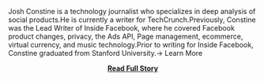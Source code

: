 <p>Josh Constine is a technology journalist who specializes in deep analysis of social products.He is currently a writer for TechCrunch.Previously, Constine was the Lead Writer of Inside Facebook,  where he covered Facebook product changes, privacy, the Ads API, Page management, ecommerce, virtual currency, and music technology.Prior to writing for Inside Facebook, Constine graduated from Stanford University.→ Learn More</p>
<center><p><a href="http://techcrunch.com/2013/04/27/parse-facebook/" style='padding:25px; font-sze:18px; font-weight: bold;'>Read Full Story</a></p></center>
